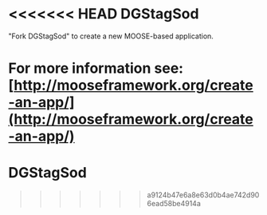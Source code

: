 <<<<<<< HEAD
DGStagSod
=====

"Fork DGStagSod" to create a new MOOSE-based application.

For more information see: [http://mooseframework.org/create-an-app/](http://mooseframework.org/create-an-app/)
=======
# DGStagSod
>>>>>>> a9124b47e6a8e63d0b4ae742d906ead58be4914a
